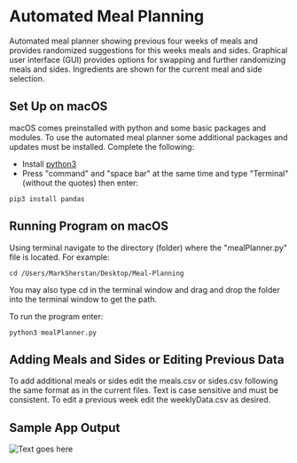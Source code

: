 # Automated Meal Planning
Automated meal planner showing previous four weeks of meals and provides randomized suggestions for this weeks meals and sides. Graphical user interface (GUI) provides options for swapping and further randomizing meals and sides. Ingredients are shown for the current meal and side selection.  

## Set Up on macOS
macOS comes preinstalled with python and some basic packages and modules. To use the automated meal planner some additional packages and updates must be installed. Complete the following:

* Install [python3](https://www.python.org/downloads/)
* Press "command" and "space bar" at the same time and type "Terminal" (without the quotes) then enter:

```
pip3 install pandas
```

## Running Program on macOS
Using terminal navigate to the directory (folder) where the "mealPlanner.py" file is located. For example:
```
cd /Users/MarkSherstan/Desktop/Meal-Planning
```

You may also type cd in the terminal window and drag and drop the folder into the terminal window to get the path.

To run the program enter:
```
python3 mealPlanner.py
```

## Adding Meals and Sides or Editing Previous Data
To add additional meals or sides edit the meals.csv or sides.csv following the same format as in the current files. Text is case sensitive and must be consistent. To edit a previous week edit the weeklyData.csv as desired.

## Sample App Output
![Text goes here](https://i.ibb.co/5MWQTD7/git-Hub-Meal-Planner-Photo.png)
